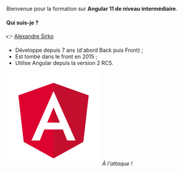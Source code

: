 Bienvenue pour la formation sur **Angular 11 de niveau intermédiaire**.

#### Qui suis-je ?

:point_right: [Alexandre Sirko](mailto:sirko.alexandre@gmail.com)
- Développe depuis 7 ans (d'abord Back puis Front)&nbsp;;
- Est tombé dans le front en 2015&nbsp;;
- Utilise Angular depuis la version 2 RC5.

![name of the image](./assets/logo-angular.png)
*À l'attaque&nbsp;!*
